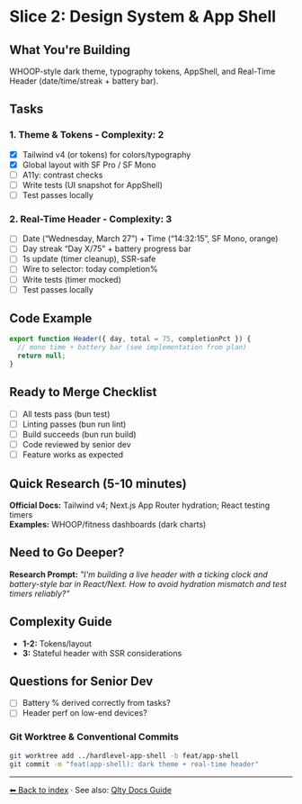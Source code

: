 # Slice 2: Design System & App Shell

## What You're Building

WHOOP-style dark theme, typography tokens, AppShell, and Real-Time Header (date/time/streak + battery bar).

## Tasks

### 1. Theme & Tokens - Complexity: 2

- [x] Tailwind v4 (or tokens) for colors/typography
- [x] Global layout with SF Pro / SF Mono
- [ ] A11y: contrast checks
- [ ] Write tests (UI snapshot for AppShell)
- [ ] Test passes locally

### 2. Real-Time Header - Complexity: 3

- [ ] Date (“Wednesday, March 27”) + Time (“14:32:15”, SF Mono, orange)
- [ ] Day streak “Day X/75” + battery progress bar
- [ ] 1s update (timer cleanup), SSR-safe
- [ ] Wire to selector: today completion%
- [ ] Write tests (timer mocked)
- [ ] Test passes locally

## Code Example

```javascript
export function Header({ day, total = 75, completionPct }) {
  // mono time + battery bar (see implementation from plan)
  return null;
}
```

## Ready to Merge Checklist

- [ ] All tests pass (bun test)
- [ ] Linting passes (bun run lint)
- [ ] Build succeeds (bun run build)
- [ ] Code reviewed by senior dev
- [ ] Feature works as expected

## Quick Research (5-10 minutes)

**Official Docs:** Tailwind v4; Next.js App Router hydration; React testing timers  
**Examples:** WHOOP/fitness dashboards (dark charts)

## Need to Go Deeper?

**Research Prompt:** _"I'm building a live header with a ticking clock and battery-style bar in React/Next. How to avoid hydration mismatch and test timers reliably?"_

## Complexity Guide

- **1-2:** Tokens/layout
- **3:** Stateful header with SSR considerations

## Questions for Senior Dev

- [ ] Battery % derived correctly from tasks?
- [ ] Header perf on low-end devices?

### Git Worktree & Conventional Commits

```bash
git worktree add ../hardlevel-app-shell -b feat/app-shell
git commit -m "feat(app-shell): dark theme + real-time header"
```

---

[⬅ Back to index](./README.md) · See also: [Qlty Docs Guide](./qlty-docs-guide.md)
